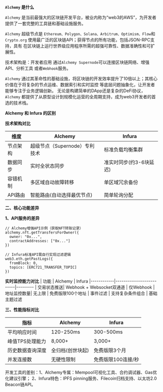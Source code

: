 **`Alchemy` 是什么**

`Alchemy` 是当前最强大的区块链开发平台，被业内称为“web3的AWS”，为开发者提供了一套完整的工具链和基础设施服务。

`Alchemy` 超级节点是 `Ethereum、Polygon、Solana、Arbitrum、Optimism、Flow`和`Crypto.org` 使用最广泛的区块链API；获得节点的所有功能，包括JSON-RPC支持，具有 在区块链上运行世界级应用程序所需的超强可靠性、数据准确性和可扩展性。

技术架构是：开发者应用 通过`Alchemy Supernode`可以连接区块链网络、增强API、分析工具 或者`Webhook`服务。

`Alchemy` 通过其革命性的基础设施，将区块链的开发效率提升了10倍以上；其核心价值在于将复杂的节点运维、数据索引和实时监控 等底层问题抽象化，让开发者能够专注于业务逻辑创新。 无论是构建简单的DApp还是复杂的DeFi协议， `Alchemy` 都提供了从原型设计到规模化运营的全周期支持，成为web3开发者的首选的技术栈。

**Alchemy 和 Infura 的区别**

**技术架构对比**

| 维度	      | Alchemy	                  | Infura
|-------------|---------------------------|-----------
| 节点架构	  | 超级节点（Supernode）专利技术 | 标准负载均衡集群
| 数据同步	  | 实时全状态同步	              | 准实时同步(约3-6块延迟)
| 容错机制	  | 多区域自动故障转移	          | 单区域冗余备份
| API路由	  | 智能路由(自动选择最优节点)	  | 简单轮询分配

**二、核心功能差异**

**1、API服务的差异**
```
// Alchemy增强API示例（获取NFT转账记录）
alchemy.nft.getTransfersForOwner({
  owner: "0x...",
  contractAddresses: ["0x..."] 
})

// Infura标准API需自行实现过滤逻辑
web3.eth.getPastLogs({
  fromBlock: 0,
  topics: [ERC721_TRANSFER_TOPIC]
})
```

**实时监控能力对比**
| 功能	     | Alchemy	                | Infura
|------------|--------------------------|---------
| 交易状态推送| Webhook + Websocket双通道	| 仅Webhook
| 地址监控数量| 无上限	                  | 免费版限100个地址
| 事件过滤	   | 支持复杂条件组合	        | 基础主题过滤

**三、性能指标对比**

| 指标	          | Alchemy	       | Infura
|-------------|---------------------------|-----------
| 平均响应时间	      | 120-250ms	      | 300-500ms
| 峰值TPS处理能力	  | 8,000+	        | 3,000+
| 历史数据查询深度	  | 全归档(创世块起)	| 免费版限3个月
| 并发连接数	        | 无硬性限制	      | 免费版限100连接/秒


开发工具的差别：1、Alchemy专属：Mempool可视化工具、合约调试器、Gas优化建议引擎； 2、Infura特色：IPFS pinning服务、Filecoin归档支持、以太坊2.0 Beacon链API。

